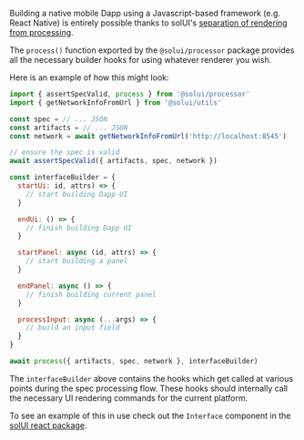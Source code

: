 Building a native mobile Dapp using a Javascript-based framework (e.g. React Native) is entirely possible thanks to solUI's [separation of rendering from processing](../../Processor/Overview).

The `process()` function exported by the `@solui/processor` package provides all
the necessary builder hooks for using whatever renderer you wish.

Here is an example of how this might look:

```js
import { assertSpecValid, process } from '@solui/processor'
import { getNetworkInfoFromUrl } from '@solui/utils'

const spec = // ... JSON
const artifacts = // ... JSON
const network = await getNetworkInfoFromUrl('http://localhost:8545')

// ensure the spec is valid
await assertSpecValid({ artifacts, spec, network })

const interfaceBuilder = {
  startUi: id, attrs) => {
    // start building Dapp UI
  }

  endUi: () => {
    // finish building Dapp UI
  }

  startPanel: async (id, attrs) => {
    // start building a panel
  }

  endPanel: async () => {
    // finish building current panel
  }

  processInput: async (...args) => {
    // build an input field
  }
}

await process({ artifacts, spec, network }, interfaceBuilder)
```

The `interfaceBuilder` above contains the hooks which get called at various points
during the spec processing flow. These hooks should internally call the necessary
UI rendering commands for the current platform.

To see an example of this in use check out the `Interface` component in the [solUI react package](https://github.com/solui/solui/tree/master/packages/react).
